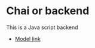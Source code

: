 # Chai or backend

This is a Java script backend

- [Model link](https://app.eraser.io/workspace/YtPqZ1VogxGy1jzIDkzj)
